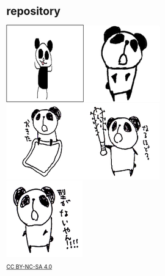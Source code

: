# repository

<p><img src="パンダです.jpg" width="200px" height="200px" border="1"><img src="onouepanda.jpg" width="200px" height="200px"><img src="okita.png" width="200px" height="200px"><img src="naruhodo.png" width="200px" height="200px"><img src="kataganai.png" width="200px" height="200px">


[CC BY-NC-SA 4.0](https://creativecommons.org/licenses/by-nc-sa/4.0/deed.ja)
